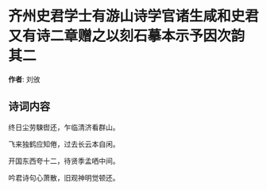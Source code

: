 # 齐州史君学士有游山诗学官诸生咸和史君又有诗二章赠之以刻石摹本示予因次韵  其二

**作者**: 刘攽

## 诗词内容

终日尘劳駷辔还，乍临清济看群山。

飞来独鹤应知倦，过去长云本自闲。

开国东西夸十二，待贤季孟哂中间。

吟君诗句心萧散，旧观神明觉顿还。

